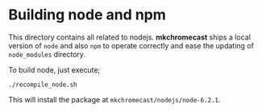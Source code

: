 Building node and npm
=====================

This directory contains all related to nodejs. **mkchromecast**  ships a local
version of `node` and also `npm` to operate correctly and ease the updating of
`node_modules` directory.

To build node, just execute;

```
./recompile_node.sh
```

This will install the package at `mkchromecast/nodejs/node-6.2.1`.
